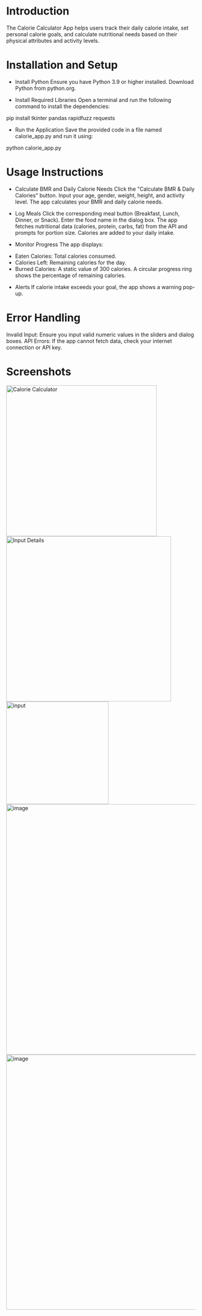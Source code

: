 # Introduction
The Calorie Calculator App helps users track their daily calorie intake, set personal calorie goals, and calculate nutritional needs based on their physical attributes and activity levels.

# Installation and Setup
- Install Python
Ensure you have Python 3.9 or higher installed. Download Python from python.org.

- Install Required Libraries
Open a terminal and run the following command to install the dependencies:

pip install tkinter pandas rapidfuzz requests

- Run the Application
Save the provided code in a file named calorie_app.py and run it using:

python calorie_app.py

# Usage Instructions
- Calculate BMR and Daily Calorie Needs
Click the "Calculate BMR & Daily Calories" button.
Input your age, gender, weight, height, and activity level.
The app calculates your BMR and daily calorie needs.

- Log Meals
Click the corresponding meal button (Breakfast, Lunch, Dinner, or Snack).
Enter the food name in the dialog box.
The app fetches nutritional data (calories, protein, carbs, fat) from the API and prompts for portion size.
Calories are added to your daily intake.

- Monitor Progress
The app displays:
* Eaten Calories: Total calories consumed.
* Calories Left: Remaining calories for the day.
* Burned Calories: A static value of 300 calories.
A circular progress ring shows the percentage of remaining calories.

- Alerts
If calorie intake exceeds your goal, the app shows a warning pop-up.

# Error Handling
Invalid Input: Ensure you input valid numeric values in the sliders and dialog boxes.
API Errors: If the app cannot fetch data, check your internet connection or API key.

# Screenshots
<img width="400" alt="Calorie Calculator" src="https://github.com/user-attachments/assets/d53e0729-8ec5-4169-a0a4-b55efceb697e">
<img width="438" alt="Input Details" src="https://github.com/user-attachments/assets/3042d22a-50d3-42b8-8540-2ee76da140a6">
<img width="272" alt="input" src="https://github.com/user-attachments/assets/47cedfa3-432b-4993-9aae-28856d522e3d">
<img width="664" alt="image" src="https://github.com/user-attachments/assets/032d277a-39e2-424b-895f-783ca224ef6c" />
<img width="676" alt="image" src="https://github.com/user-attachments/assets/64023ca0-27a7-4733-85ce-cba486c28509" />

